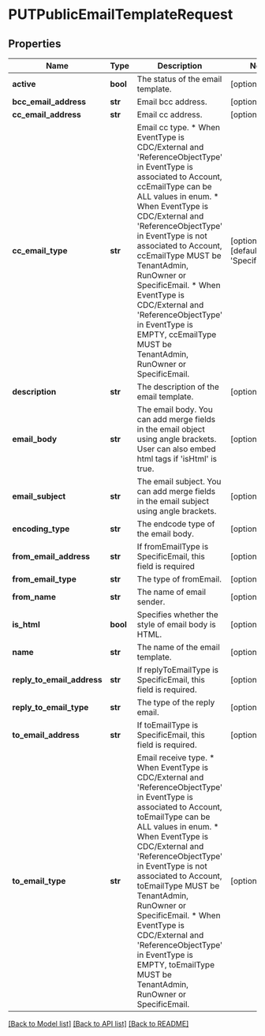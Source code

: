 # PUTPublicEmailTemplateRequest

## Properties
Name | Type | Description | Notes
------------ | ------------- | ------------- | -------------
**active** | **bool** | The status of the email template. | [optional] 
**bcc_email_address** | **str** | Email bcc address. | [optional] 
**cc_email_address** | **str** | Email cc address. | [optional] 
**cc_email_type** | **str** | Email cc type. * When EventType is CDC/External and &#39;ReferenceObjectType&#39; in EventType is associated to Account, ccEmailType can be ALL values in enum.  * When EventType is CDC/External and &#39;ReferenceObjectType&#39; in EventType is not associated to Account, ccEmailType MUST be TenantAdmin, RunOwner or SpecificEmail. * When EventType is CDC/External and &#39;ReferenceObjectType&#39; in EventType is EMPTY, ccEmailType MUST be TenantAdmin, RunOwner or SpecificEmail. | [optional] [default to 'SpecificEmails']
**description** | **str** | The description of the email template. | [optional] 
**email_body** | **str** | The email body. You can add merge fields in the email object using angle brackets.  User can also embed html tags if &#39;isHtml&#39; is true. | [optional] 
**email_subject** | **str** | The email subject. You can add merge fields in the email subject using angle brackets. | [optional] 
**encoding_type** | **str** | The endcode type of the email body. | [optional] 
**from_email_address** | **str** | If fromEmailType is SpecificEmail, this field is required | [optional] 
**from_email_type** | **str** | The type of fromEmail. | [optional] 
**from_name** | **str** | The name of email sender. | [optional] 
**is_html** | **bool** | Specifies whether the style of email body is HTML. | [optional] 
**name** | **str** | The name of the email template. | [optional] 
**reply_to_email_address** | **str** | If replyToEmailType is SpecificEmail, this field is required. | [optional] 
**reply_to_email_type** | **str** | The type of the reply email. | [optional] 
**to_email_address** | **str** | If toEmailType is SpecificEmail, this field is required. | [optional] 
**to_email_type** | **str** | Email receive type. * When EventType is CDC/External and &#39;ReferenceObjectType&#39; in EventType is associated to Account, toEmailType can be ALL values in enum.  * When EventType is CDC/External and &#39;ReferenceObjectType&#39; in EventType is not associated to Account, toEmailType MUST be TenantAdmin, RunOwner or SpecificEmail.  * When EventType is CDC/External and &#39;ReferenceObjectType&#39; in EventType is EMPTY, toEmailType MUST be TenantAdmin, RunOwner or SpecificEmail. | [optional] 

[[Back to Model list]](../README.md#documentation-for-models) [[Back to API list]](../README.md#documentation-for-api-endpoints) [[Back to README]](../README.md)


